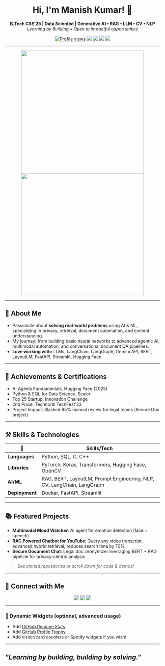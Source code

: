 <h1 align="center">Hi, I'm Manish Kumar! 👋</h1>
<p align="center">
  <b>B.Tech CSE'25 | Data Scientist | Generative AI • RAG • LLM • CV • NLP</b><br>
  <i>Learning by Building • Open to impactful opportunities</i>
</p>

<p align="center">
  <a href="https://github.com/kumar2302github"><img src="https://komarev.com/ghpvc/?username=kumar2302github&style=flat-square" alt="Profile views" /></a>
  <img src="https://img.shields.io/badge/python-3776AB?style=flat-square&logo=python&logoColor=white" />
  <img src="https://img.shields.io/badge/langchain-000000?style=flat-square&logo=langchain&logoColor=white" />
  <img src="https://img.shields.io/badge/nlp-5e2fa2?style=flat-square" />
  <img src="https://img.shields.io/badge/deep%20learning-08c?style=flat-square" />
</p>

---

<p align="center">
  <img src="https://github-readme-stats.vercel.app/api?username=kumar2302github&show_icons=true&theme=default" width="400"/>
  <img src="https://github-readme-streak-stats.herokuapp.com/?user=kumar2302github&theme=default" width="400"/>
</p>

---

## 🚀 About Me

- Passionate about **solving real-world problems** using AI & ML, specializing in privacy, retrieval, document automation, and content understanding.
- My journey: from building basic neural networks to advanced agentic AI, multimodal automation, and conversational document QA pipelines.
- **Love working with:** LLMs, LangChain, LangGraph, Gemini API, BERT, LayoutLM, FastAPI, Streamlit, Hugging Face.

---

## 🏅 Achievements & Certifications

- AI Agents Fundamentals, Hugging Face (2025)
- Python & SQL for Data Science, Scaler
- Top 25 Startup, Innovation Challenge
- 2nd Place, Technoriti TechFest'23
- Project Impact: Slashed 65% manual review for legal teams (Secure Doc project)

---

## ⚒️ Skills & Technologies

| 🔹      | Skills/Tech                 |
| ------- | -------------------------- |
| **Languages**   | Python, SQL, C, C++         |
| **Libraries**   | PyTorch, Keras, Transformers, Hugging Face, OpenCV |
| **AI/ML**       | RAG, BERT, LayoutLM, Prompt Engineering, NLP, CV, LangChain, LangGraph |
| **Deployment**  | Docker, FastAPI, Streamlit   |

---

## 📚 Featured Projects

- **Multimodal Mood Watcher**: AI agent for emotion detection (face + speech)
- **RAG Powered Chatbot for YouTube**: Query any video transcript, advanced hybrid retrieval, reduces search time by 70%
- **Secure Document Chat**: Legal doc anonymizer leveraging BERT + RAG pipeline for privacy-centric analysis

> _See pinned repositories or scroll down for code & demos!_

---

## 🔗 Connect with Me

<p align="center">
  <a href="https://www.linkedin.com/in/manish-kumar-7915a7267/"><img src="https://img.shields.io/badge/LinkedIn-blue?logo=linkedin" /></a>
  <a href="mailto:krmanish2302@gmail.com"><img src="https://img.shields.io/badge/Gmail-red?logo=gmail" /></a>
  <a href="https://github.com/kumar2302github"><img src="https://img.shields.io/badge/GitHub-black?logo=github" /></a>
</p>

---

### 🌟 Dynamic Widgets (optional, advanced usage)
- Add [GitHub Readme Stats](https://github.com/anuraghazra/github-readme-stats)
- Add [GitHub Profile Trophy](https://github.com/ryo-ma/github-profile-trophy)
- Add visitor/card counters or Spotify widgets if you wish!

---

<i>"Learning by building, building by solving."</i>
---
